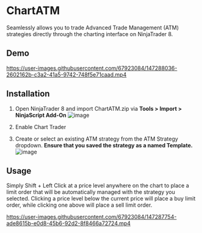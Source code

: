 # ChartATM
Seamlessly allows you to trade Advanced Trade Management (ATM) strategies directly through the charting interface on NinjaTrader 8.

## Demo

https://user-images.githubusercontent.com/67923084/147288036-2602162b-c3a2-41a5-9742-748f5e71caad.mp4

## Installation
1. Open NinjaTrader 8 and import ChartATM.zip via **Tools > Import > NinjaScript Add-On**
![image](https://user-images.githubusercontent.com/67923084/147281220-d916fdd6-3f01-4a14-837d-93b98fec0791.png)

2. Enable Chart Trader

3. Create or select an existing ATM strategy from the ATM Strategy dropdown. **Ensure that you saved the strategy as a named Template.**
![image](https://user-images.githubusercontent.com/67923084/147284781-dacbc370-3f71-43aa-92e2-cc5dc92678f9.png)




## Usage
Simply Shift + Left Click at a price level anywhere on the chart to place a limit order that will be automatically managed with the strategy you selected. Clicking a price level below the current price will place a buy limit order, while clicking one above will place a sell limit order.

https://user-images.githubusercontent.com/67923084/147287754-ade8615b-e0d8-45b6-92d2-8f8466a72724.mp4




